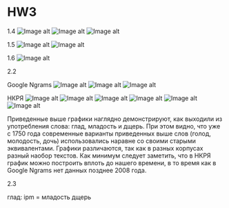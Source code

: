 # HW3
1.4 
![Image alt](https://github.com/lanakonst/hw3/raw/master/4.png)
![Image alt](https://github.com/lanakonst/hw3/raw/master/4.2.png)
![Image alt](https://github.com/lanakonst/hw3/raw/master/4.3.png)

1.5
![Image alt](https://github.com/lanakonst/hw3/raw/master/5.png)
![Image alt](https://github.com/lanakonst/hw3/raw/master/5.2.png)

1.6
![Image alt](https://github.com/lanakonst/hw3/raw/master/6.png)

2.2

Google Ngrams
![Image alt](https://github.com/lanakonst/hw3/raw/master/GNg1.png)
![Image alt](https://github.com/lanakonst/hw3/raw/master/GNg3.png)
![Image alt](https://github.com/lanakonst/hw3/raw/master/GNg2.png)

НКРЯ
![Image alt](https://github.com/lanakonst/hw3/raw/master/НКРЯ_1.1.png)
![Image alt](https://github.com/lanakonst/hw3/raw/master/НКРЯ_1.2.png)
![Image alt](https://github.com/lanakonst/hw3/raw/master/НКРЯ_3.1.png)
![Image alt](https://github.com/lanakonst/hw3/raw/master/НКРЯ_3.2.png)
![Image alt](https://github.com/lanakonst/hw3/raw/master/НКРЯ_2.1.png)
![Image alt](https://github.com/lanakonst/hw3/raw/master/НКРЯ_2.2.png)

Приведенные выше графики наглядно демонстрируют, как выходили из употребления слова: глад, младость и дщерь. При этом видно, что уже с 1750 года современные варианты приведенных выше слов (голод, молодость, дочь) использовались наравне со своими старыми эквивалентами. Графики различаются, так как в разных корпусах разный наобор текстов. Как минимум следует заметить, что в НКРЯ график можно построить вплоть до нашего времени, в то время как в Google Ngrams нет данных позднее 2008 года. 

2.3

глад: ipm = 
младость
дщерь
